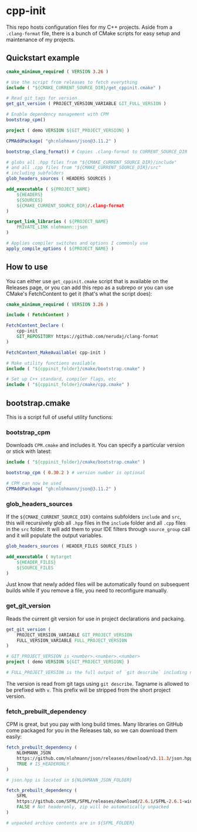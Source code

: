 # cpp-init

This repo hosts configuration files for my C++ projects. Aside from a `.clang-format` file, there is a bunch of CMake scripts for easy setup and maintenance of my projects.

## Quickstart example

```cmake
cmake_minimum_required ( VERSION 3.26 )

# Use the script from releases to fetch everything
include ( "${CMAKE_CURRENT_SOURCE_DIR}/get_cppinit.cmake" )

# Read git tags for version
get_git_version ( PROJECT_VERSION_VARIABLE GIT_FULL_VERSION )

# Enable dependency management with CPM
bootstrap_cpm()

project ( demo VERSION ${GIT_PROJECT_VERSION} )

CPMAddPackage( "gh:nlohmann/json@3.11.2" )

bootstrap_clang_format() # Copies .clang-format to CURRENT_SOURCE_DIR

# globs all .hpp files from "${CMAKE_CURRENT_SOURCE_DIR}/include"
# and all .cpp files from "${CMAKE_CURRENT_SOURCE_DIR}/src"
# including subfolders
glob_headers_sources ( HEADERS SOURCES ) 

add_executable ( ${PROJECT_NAME}
	${HEADERS}
	${SOURCES}
	${CMAKE_CURRENT_SOURCE_DIR}/.clang-format
)

target_link_libraries ( ${PROJECT_NAME}
	PRIVATE_LINK nlohmann::json
)

# Applies compiler switches and options I commonly use
apply_compile_options ( ${PROJECT_NAME} ) 
```

## How to use

You can either use `get_cppinit.cmake` script that is available on the Releases page, or you can add this repo as a subrepo or you can use CMake's FetchContent to get it (that's what the script does):

```cmake
cmake_minimum_required ( VERSION 3.26 )

include ( FetchContent )

FetchContent_Declare (
	cpp-init
	GIT_REPOSITORY https://github.com/nerudaj/clang-format
)

FetchContent_MakeAvailable( cpp-init )

# Make utility functions available
include ( "${cppinit_folder}/cmake/bootstrap.cmake" )

# Set up C++ standard, compiler flags, etc
include ( "${cppinit_folder}/cmake/cpp.cmake" )
```

## bootstrap.cmake

This is a script full of useful utility functions:

### bootstrap_cpm

Downloads `CPM.cmake` and includes it. You can specify a particular version or stick with latest:

```cmake
include ( "${cppinit_folder}/cmake/bootstrap.cmake" )

bootstrap_cpm ( 0.30.2 ) # version number is optional

# CPM can now be used
CPMAddPackage( "gh:nlohmann/json@3.11.2" )
```

### glob_headers_sources

If the `${CMAKE_CURRENT_SOURCE_DIR}` contains subfolders `include` and `src`, this will recursively glob all `.hpp` files in the `include` folder and all `.cpp` files in the `src` folder. It will add them to your IDE filters through `source_group` call and it will populate the output variables.

```cmake
glob_headers_sources ( HEADER_FILES SOURCE_FILES )

add_executable ( mytarget
	${HEADER_FILES}
	${SOURCE_FILES
)
```

Just know that newly added files will be automatically found on subsequent builds while if you remove a file, you need to reconfigure manually.

### get_git_version

Reads the current git version for use in project declarations and packaing.

```cmake
get_git_version (
	PROJECT_VERSION_VARIABLE GIT_PROJECT_VERSION
	FULL_VERSION_VARIABLE FULL_PROJECT_VERSION
)

# GIT_PROJECT_VERSION is <number>.<number>.<number>
project ( demo VERSION ${GIT_PROJECT_VERSION} )

# FULL_PROJECT_VERSION is the full output of `git describe` including number of commits since last tag and current commit hash
```

The version is read from git tags using `git describe`. Tagname is allowed to be prefixed with `v`. This prefix will be stripped from the short project version.

### fetch_prebuilt_dependency

CPM is great, but you pay with long build times. Many libraries on GitHub come packaged for you in the Releases tab, so we can download them easily:

```cmake
fetch_prebuilt_dependency (
	NLOHMANN_JSON 
	https://github.com/nlohmann/json/releases/download/v3.11.3/json.hpp
	TRUE # IS_HEADERONLY
)

# json.hpp is located in ${NLOHMANN_JSON_FOLDER}

fetch_prebuilt_dependency (
	SFML
	https://github.com/SFML/SFML/releases/download/2.6.1/SFML-2.6.1-windows-vc17-64-bit.zip
	FALSE # Not headeronly, zip will be automatically unpacked
)

# unpacked archive contents are in ${SFML_FOLDER}
```
